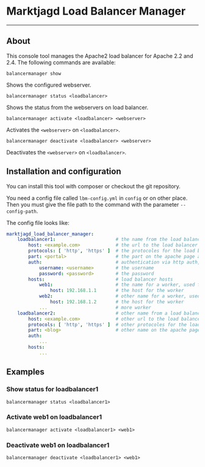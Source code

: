 # Marktjagd Load Balancer Manager
---

## About

This console tool manages the Apache2 load balancer for Apache 2.2 and 2.4. The following commands are available:

```
balancermanager show
```

Shows the configured webserver.

```
balancermanager status <loadbalancer>
```

Shows the status from the webservers on load balancer.

```
balancermanager activate <loadbalancer> <webserver>
```

Activates the ```<webserver>``` on ```<loadbalancer>```.

```
balancermanager deactivate <loadbalancer> <webserver>
```

Deactivates the ```<webserver>``` on ```<loadbalancer>```.

## Installation and configuration

You can install this tool with composer or checkout the git repository.

You need a config file called ```lbm-config.yml``` in ```config``` or on other place. Then you must give the file
path to the command with the parameter ```--config-path```.

The config file looks like:

```yml
marktjagd_load_balancer_manager:
    loadbalancer1:                      # the name from the load balancer, used for command line
        host: <example.com>             # the url to the load balancer
        protocols: [ 'http', 'https' ]  # the protocoles for the load balancer, default 'http'
        part: <portal>                  # the part on the apache page after balancer://
        auth:                           # authentication via http auth, optional
            username: <username>        # the username
            password: <password>        # the password
        hosts:                          # load balancer hosts
            web1:                       # the name for a worker, used for command line
                host: 192.168.1.1       # the host for the worker
            web2:                       # other name for a worker, used for command line
                host: 192.168.1.2       # the host for the worker
            ...                         # more worker
    loadbalancer2:                      # other name from a load balancer, used for command line
        host: <example.com>             # other url to the load balancer
        protocols: [ 'http', 'https' ]  # other protocoles for the load balancer, default 'http'
        part: <blog>                    # other name on the apache page after balancer://
        auth:
            ...
        hosts:
            ...
```

## Examples

### Show status for loadbalancer1

```
balancermanager status <loadbalancer1>
```

### Activate web1 on loadbalancer1

```
balancermanager activate <loadbalancer1> <web1>
```

### Deactivate web1 on loadbalancer1

```
balancermanager deactivate <loadbalancer1> <web1>
```

